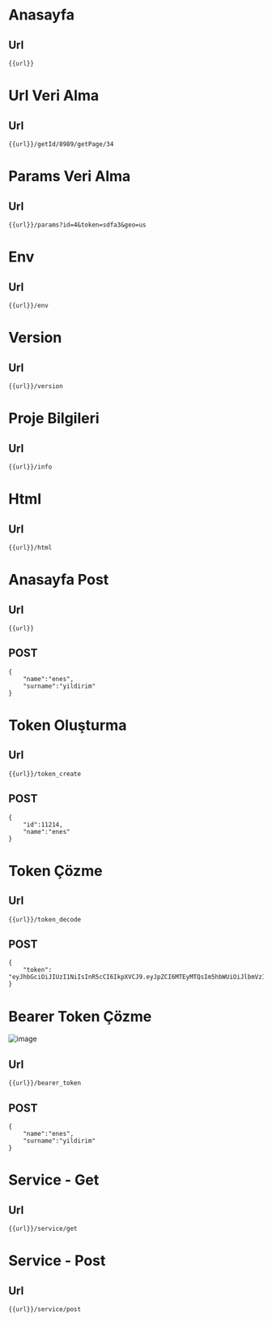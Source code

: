 # Anasayfa

## Url
```
{{url}}
```

# Url Veri Alma

## Url
```
{{url}}/getId/8989/getPage/34
```

# Params Veri Alma

## Url
```
{{url}}/params?id=4&token=sdfa3&geo=us
```

# Env

## Url
```
{{url}}/env
```

# Version

## Url
```
{{url}}/version
```

# Proje Bilgileri

## Url
```
{{url}}/info
```

# Html

## Url
```
{{url}}/html
```

# Anasayfa Post

## Url
```
{{url}}
```
## POST
```
{
    "name":"enes",
    "surname":"yildirim"
}
```

# Token Oluşturma

## Url
```
{{url}}/token_create
```
## POST
```
{
    "id":11214,
    "name":"enes"
}
```

# Token Çözme

## Url
```
{{url}}/token_decode
```
## POST
```
{
    "token": "eyJhbGciOiJIUzI1NiIsInR5cCI6IkpXVCJ9.eyJpZCI6MTEyMTQsIm5hbWUiOiJlbmVzIn0.oXEFa3cmRmkj9WzzqdCLDBSbwp7KgqaMlztkF32uzUs"
}
```

# Bearer Token Çözme
![image](https://github.com/ebuenesy2/Nodejs-Denemeler/assets/86044516/4537dea1-4a9c-4399-9ae6-9defa257ac6a)

## Url
```
{{url}}/bearer_token
```
## POST
```
{
    "name":"enes",
    "surname":"yildirim"
}
```


# Service - Get

## Url
```
{{url}}/service/get
```

# Service - Post

## Url
```
{{url}}/service/post
```
